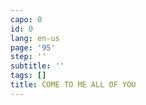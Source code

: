 ```yaml
---
capo: 0
id: 0
lang: en-us
page: '95'
step: ''
subtitle: ''
tags: []
title: COME TO ME ALL OF YOU
---
```


